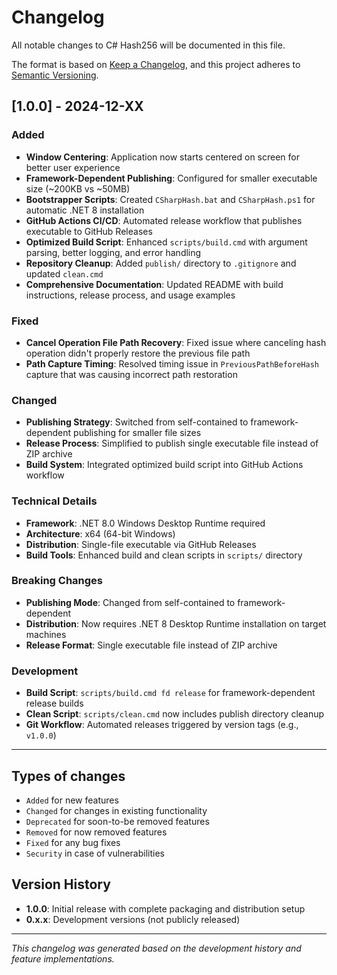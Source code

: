 # Changelog

All notable changes to C# Hash256 will be documented in this file.

The format is based on [Keep a Changelog](https://keepachangelog.com/en/1.0.0/),
and this project adheres to [Semantic Versioning](https://semver.org/spec/v2.0.0.html).

## [1.0.0] - 2024-12-XX

### Added

- **Window Centering**: Application now starts centered on screen for better user experience
- **Framework-Dependent Publishing**: Configured for smaller executable size (~200KB vs ~50MB)
- **Bootstrapper Scripts**: Created `CSharpHash.bat` and `CSharpHash.ps1` for automatic .NET 8 installation
- **GitHub Actions CI/CD**: Automated release workflow that publishes executable to GitHub Releases
- **Optimized Build Script**: Enhanced `scripts/build.cmd` with argument parsing, better logging, and error handling
- **Repository Cleanup**: Added `publish/` directory to `.gitignore` and updated `clean.cmd`
- **Comprehensive Documentation**: Updated README with build instructions, release process, and usage examples

### Fixed

- **Cancel Operation File Path Recovery**: Fixed issue where canceling hash operation didn't properly restore the previous file path
- **Path Capture Timing**: Resolved timing issue in `PreviousPathBeforeHash` capture that was causing incorrect path restoration

### Changed

- **Publishing Strategy**: Switched from self-contained to framework-dependent publishing for smaller file sizes
- **Release Process**: Simplified to publish single executable file instead of ZIP archive
- **Build System**: Integrated optimized build script into GitHub Actions workflow

### Technical Details

- **Framework**: .NET 8.0 Windows Desktop Runtime required
- **Architecture**: x64 (64-bit Windows)
- **Distribution**: Single-file executable via GitHub Releases
- **Build Tools**: Enhanced build and clean scripts in `scripts/` directory

### Breaking Changes

- **Publishing Mode**: Changed from self-contained to framework-dependent
- **Distribution**: Now requires .NET 8 Desktop Runtime installation on target machines
- **Release Format**: Single executable file instead of ZIP archive

### Development

- **Build Script**: `scripts/build.cmd fd release` for framework-dependent release builds
- **Clean Script**: `scripts/clean.cmd` now includes publish directory cleanup
- **Git Workflow**: Automated releases triggered by version tags (e.g., `v1.0.0`)

---

## Types of changes

- `Added` for new features
- `Changed` for changes in existing functionality
- `Deprecated` for soon-to-be removed features
- `Removed` for now removed features
- `Fixed` for any bug fixes
- `Security` in case of vulnerabilities

## Version History

- **1.0.0**: Initial release with complete packaging and distribution setup
- **0.x.x**: Development versions (not publicly released)

---

_This changelog was generated based on the development history and feature implementations._
